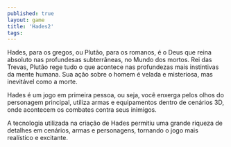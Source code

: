 ```yaml
---
published: true
layout: game
title: 'Hades2'
tags: 
---
```

Hades, para os gregos, ou Plut&atilde;o, para os romanos, &eacute; o Deus que reina absoluto nas profundesas subterr&acirc;neas, no Mundo dos mortos. Rei das Trevas, Plut&atilde;o rege tudo o que acontece nas profundezas mais instintivas da mente humana. Sua a&ccedil;&atilde;o sobre o homem &eacute; velada e misteriosa, mas inevit&aacute;vel como a morte.







Hades &eacute; um jogo em primeira pessoa, ou seja, voc&ecirc; enxerga pelos olhos do personagem principal, utiliza armas e equipamentos dentro de cen&aacute;rios 3D, onde acontecem os combates contra seus inimigos.








A tecnologia utilizada na cria&ccedil;&atilde;o de Hades permitiu uma grande riqueza de detalhes em cen&aacute;rios, armas e personagens, tornando o jogo mais real&iacute;stico e excitante.


